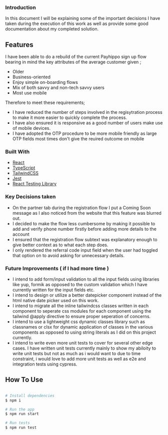### Introduction

In this document I will be explaining some of the important decisions I have taken during the execution of this work as well as provide some good documentation about my completed solution.

## Features

I have been able to do a rebuild of the current Payhippo sign up flow bearing in mind the key attributes of the average customer given ;

- Older
- Business-oriented
- Enjoy simple on-boarding flows
- Mix of both savvy and non-tech savvy users
- Most use mobile

Therefore to meet these requirements; 

- I have reduced the number of steps involved in the regisytration process to make it more easier to quickly complete the process.
- I have also ensured it is responsive as a good number of users make use of mobile devices. 
- I have adopted the OTP procedure to be more mobile friendly as large OTP fields most times don't give the reuired outcome on mobile

### Built With

- [React](https://reactjs.org/)
- [TypeScript](https://www.typescriptlang.org/)
- [TailwindCSS](https://tailwindcss.com/)
- [Jest](https://jestjs.io/)
- [React Testing Library](https://testing-library.com/docs/react-testing-library/intro/)

### Key Decisions taken
- On the partner tab during the registration flow I put a Coming Soon message as I also noticed from the website that this feature was blurred out.
- I decided to make the flow less cumbersome by making it possible to add and verify phone number firstly before adding more details to the account
- I ensured that the registration flow subtext was explanatory enough to give better context as to what each step does.
- I only rendered the referral code input field when the user had toggled that option on to avoid asking for unnecessary details.


### Future Improvements ( if I had more time )

- I intend to add form/input validation to all the input fields using libraries like yup, formik as opposed to the custom validation which I have currently written for the input fields etc.
- I intend to design or utilize a better datepicker component instead of the html native date picker used on this work.
- I intend to migrate all the inline tailwindcss classes written in each component to seperate css modules for each component using the tailwind @apply directive to ensure proper seperation of concerns.
- I intend to use a lightweight css dynamic classes library such as classnames or clsx for dynamic application of classes in the various components as opposed to using string literals as I did on this project currently.
- I intend to write even more unit tests to cover for several other edge cases. I have written unit tests currently mainly to show my abiloity to write unit tests but not as much as i would want to due to time constraint, i would love to add more unit tests as well as e2e and integration tests using cypress.


## How To Use

```bash

# Install dependencies
$ npm i

# Run the app
$ npm run start

# Run tests
$ npm run test
```